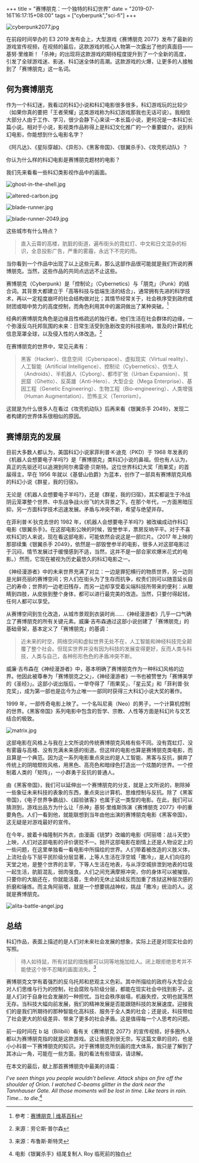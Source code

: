 +++
title = "赛博朋克：一个独特的科幻世界"
date = "2019-07-16T16:17:15+08:00"
tags = ["cyberpunk","sci-fi"]
+++

![cyberpunk2077.jpg](/images/cyberpunk2077.jpg "游戏《赛博朋克 2077》 基努·里维斯")

在前段时间举办的 E3 2019 发布会上，大型游戏《赛博朋克 2077》发布了最新的游戏宣传视频，在视频的最后，这款游戏的核心人物第一次露出了他的真面目——基努·里维斯！「杀神」的出现将这款游戏的期待程度提升到了一个全新的高度，引发了全球游戏迷、影迷、科幻迷全体的高潮。这款游戏的火爆，让更多的人接触到了「赛博朋克」这一名词。

## 何为赛博朋克

作为一个科幻迷，我看过的科幻小说和科幻电影很多很多，科幻游戏玩的比较少（如果你真的要把「王者荣耀」这类游戏称为科幻游戏那我也无话可说）。我相信大部分人由于工作、学习，很少会静下心来读一本长篇小说，更何况是一本科幻长篇小说。相对于小说，影视类作品称得上是科幻文化推广的一个重要媒介。说到科幻电影，你能想到什么电影名字？

《阿凡达》、《星际穿越》、《异形》、《黑客帝国》、《银翼杀手》、《攻壳机动队》？

你认为什么样的科幻电影是赛博朋克题材的电影？

我们先来看看一些科幻类影视作品中的画面。

![ghost-in-the-shell.jpg](/images/ghost-in-the-shell.jpg "电影《攻壳机动队》")

![altered-carbon.jpg](/images/altered-carbon.jpg "美剧《副本》")

![blade-runner.jpg](/images/blade-runner.jpg "电影《银翼杀手》")

![blade-runner-2049.jpg](/images/blade-runner-2049.jpg "电影《银翼杀手 2049》")

这些城市有什么特点？

> 直入云霄的高楼，肮脏的街道，遍布街头的霓虹灯、中文和日文混杂的标识，全息投影广告，严重的雾霾，永远下不完的雨。

当你看到一个作品中出现了以上这些元素，那么这部作品很可能就是我们所说的赛博朋克。当然，这些作品的共同点远远不止这些。

赛博朋克（Cyberpunk）是「控制论」（Cybernetics）与「朋克」（Punk）的结合词。其背景大都建立于「高等科技与低端生活的结合」，通常拥有先进的科学技术，再以一定程度崩坏的社会结构做对比；其情节经常关于，社会秩序受到政府或财团或暗中势力的高度控制，而角色利用其中的漏洞做出了某种突破。[^1]

经典的赛博朋克角色是边缘且性格疏远的独行者。他们生活在社会群体的边缘，一个弥漫反乌托邦氛围的未来：日常生活受到急剧改变的科技影响，普及的计算机化信息笼罩全球，以及侵入性的人体改造。[^2]

在赛博朋克的世界中，常见元素有：

> 黑客（Hacker）、信息空间（Cyberspace）、虚拟现实（Virtual reality）、人工智能（Artificial Intelligence）、控制论（Cybernetics）、仿生人（Androids）、半机器人（Cyborg）、都市扩张（Urban Expansion）、贫民窟（Ghetto）、反英雄（Anti-Hero）、大型企业（Mega Enterprise）、基因工程（Genetic Engineering）、生物工程（Bio-engineering）、人类增强（Human Augmentation）、恐怖主义（Terrorism）。

这就是为什么很多人在看过《攻壳机动队》后再来看《银翼杀手 2049》，发现二者构建的世界体系很相似的原因。

## 赛博朋克的发展

目前大多数人都认为，美国科幻小说家菲利普·K·迪克（PKD）于 1968 年发表的《机器人会想要电子羊吗?》是「赛博朋克」类科幻小说的鼻祖。但也有人认为，真正的先驱还可以追溯到阿尔弗雷德·贝斯特。这位世界科幻大奖「雨果奖」的首届得主，早在 1956 年就以《基督山伯爵》为蓝本，创作了一部具有赛博朋克风格的科幻小说《群星，我的归宿》。

无论是《机器人会想要电子羊吗?》，还是《群星，我的归宿》，其实都诞生于冷战阴云笼罩整个世界、中东战争战火纷飞的大背景之下。在那个年代，一方面黑暗压抑，另一方面科学技术迅速发展。矛盾与冲突不断，希望与绝望并存。

在菲利普·K·狄克去世的 1982 年，《机器人会想要电子羊吗?》被改编成动作科幻电影《银翼杀手》。在这部电影公映的时候，毁誉参半，票房反响平平。对于不喜欢科幻的人来说，现在看这部电影，可能依然会说这是一部烂片。（2017 年上映的那部续集《银翼杀手 2049》，依然是一部毁誉参半的电影，很多人对这部电影过于沉闷，情节发展过于缓慢感到不适，当然，这并不是一部合家欢爆米花式的电影。）然而，它现在被视为历史最悠久的科幻电影之一。

《神经漫游者》中的未来世界充满了对立：一边是罪犯横行的物质世界，另一边则是光鲜亮丽的赛博空间；穷人们在街头为了生存而抗争，权贵们则可以随意延长自己的寿命；世界的一边老旧残存，而另一边却享受着尖端科技所带来的便利：从眼睛到四肢，从皮肤到整个身体，都可以进行最完美的改造。当然，只要付得起钱，任何人都可以享受。

从赛博空间到生化改造，从城市景观到衣装时尚……《神经漫游者》几乎一口气确立了赛博朋克的所有关键元素。威廉·吉布森通过这部小说创建了「赛博朋克」的基础骨架，基本定义了「赛博朋克」的基调：

> 近未来的时空，网络空间和虚拟世界无处不在，人工智能和神经科技完全颠覆了整个社会。但现实世界并没有因为科技的发展变得更好，反而人类与科技，人类与自己，各种形形色色的矛盾冲突不断。

威廉·吉布森在《神经漫游者》中，基本明确了赛博朋克作为一种科幻风格的边界。他因此被尊奉为「赛博朋克之父」，《神经漫游者》一书也被赞誉为「赛博美学的《圣经》」。这部小说出版后，一举夺得了「雨果奖」、「星云奖」和「菲利普·狄克奖」，成为第一部也是迄今为止唯一一部同时获得三大科幻小说大奖的著作。

1999 年，一部传奇电影上映了。一个名叫尼奥（Neo）的男子，一个计算机控制的世界。《黑客帝国》系列电影中包含的哲学、宗教、人性等方面是科幻片与文艺结合的极致。

![matrix.jpg](/images/matrix.jpg "电影《黑客帝国》")

这部电影在风格上与我在上文所说的传统赛博朋克风格有些不同。没有霓虹灯、没有雾霾与高楼、没有充满未来感的街道。但这样的电影也算是赛博朋克类电影，而且算是一个典范。因为这一系列电影重点突出的是人工智能、黑客与反抗，摒弃了传统上的阴暗颓败风格，用黑色、高亮色和暗绿色打造出一个炫酷的世界。一个控制着人类的「矩阵」，一小群勇于反抗的普通人。

由《黑客帝国》，我们可以延伸出一个赛博朋克的分支，就是上文所说的，剔除掉一些象征未来科技的表象的东西，重点突出计算机、思维控制与反抗。除了《黑客帝国》，《电子世界争霸战》、《超验骇客》也属于这一类型的电影。在此，我们可以猜测到，游戏出品方为什么让「杀神」基努·里维斯饰演《赛博朋克 2077》中的重要角色。人们一看到他，就能联想到当年由他出演的赛博朋克电影《黑客帝国》，这无疑是对游戏最好的宣传。

在今年，披着卡梅隆制片外衣，由漫画《铳梦》改编的电影《阿丽塔：战斗天使》上映，人们对这部电影的评价褒贬不一。抛开这部电影在剧情上还是人物设定上的一些问题，在这里单独看一看电影中所描绘的世界。人们带着被改造的义肢义体，上流社会与下层平民阶级分层显著，上等人生活在浮空城「撒冷」，是人们向往的天堂之地，是整个世界的主宰，下等人生活在地表，与从浮空城排泄到地表的垃圾一起生活，肮脏混乱，弱肉强食。人们之间充满摩擦冲突，你的身体可以被摧毁，只要你的大脑还在，你就能活着，生命的无休止延续反而加重了炼狱这种层次感的折磨和锤炼。而主角阿丽塔，就是一个想要挑战神权，挑战「撒冷」统治的人。这就是赛博朋克。

![alita-battle-angel.jpg](/images/alita-battle-angel.jpg "电影《阿丽塔：战斗天使》")

## 总结

科幻作品，表面上描述的是人们对未来社会发展的想象，实际上还是对现实社会的写照。

> 待人如待鼠，所有对鼠的措施都可以同等地施加给人。闭上眼拒绝思考并不能使这个惨不忍睹的画面消失。[^3]

赛博朋克文学有着强烈的反乌托邦和悲观主义色彩。其中所描绘的政府与大型企业对人们思维与行为的控制，社会腐败与阶级分层，都能在现实社会中找到影子。这是人们对于自身社会发展的一种担忧。当社会秩序崩塌，机器失控，文明也就荡然无存。当科技大幅向前发展，我们的精神发展是否能跟随科技的发展速度。迎接我们的是我们所期待的那种智能化高科技、服务于全人类的社会；还是说，科技带给了社会更大的阶级差异、带来了更多的社会矛盾。这是值得每一个人思考的问题。

前一段时间在 b 站（Bilibili）看有关《赛博朋克 2077》的宣传视频，好多圈外人都以为赛博朋克指的就是这款游戏。这让我感到很无奈。写这篇文章的目的，也是小小科普一下赛博朋克的知识。对于赛博朋克所刻画的庞大体系，我只是了解到了其冰山一角，可能在一些方面，我的看法有些错误，请谅解。

在本文的最后，献上那首赛博朋克中最美的诗篇：

*I've seen things you people wouldn't believe. Attack ships on fire off the shoulder of Orion. I watched C-beams glitter in the dark near the Tannhauser Gate. All those moments will be lost in time. Like tears in rain. Time... to die.*[^4]

[^1]: 参考：[赛博朋克 | 维基百科](https://zh.wikipedia.org/wiki/赛博朋克)
[^2]: 来源：劳仑斯·普尔森
[^3]: 来源：布鲁斯·斯特灵
[^4]: 电影《银翼杀手》结尾复制人 Roy 临死前的独白
